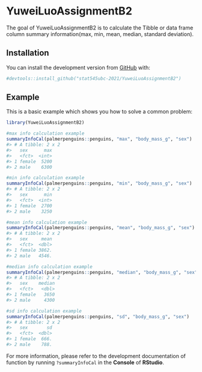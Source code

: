 
<!-- README.md is generated from README.Rmd. Please edit that file -->

# YuweiLuoAssignmentB2

<!-- badges: start -->
<!-- badges: end -->

The goal of YuweiLuoAssignmentB2 is to calculate the Tibble or data
frame column summary information(max, min, mean, median, standard
deviation).

## Installation

You can install the development version from
[GitHub](https://github.com/) with:

``` r
#devtools::install_github("stat545ubc-2021/YuweiLuoAssignmentB2")
```

## Example

This is a basic example which shows you how to solve a common problem:

``` r
library(YuweiLuoAssignmentB2)

#max info calculation example
summaryInfoCal(palmerpenguins::penguins, "max", "body_mass_g", "sex")
#> # A tibble: 2 x 2
#>   sex      max
#>   <fct>  <int>
#> 1 female  5200
#> 2 male    6300

#min info calculation example
summaryInfoCal(palmerpenguins::penguins, "min", "body_mass_g", "sex")
#> # A tibble: 2 x 2
#>   sex      min
#>   <fct>  <int>
#> 1 female  2700
#> 2 male    3250

#mean info calculation example
summaryInfoCal(palmerpenguins::penguins, "mean", "body_mass_g", "sex")
#> # A tibble: 2 x 2
#>   sex     mean
#>   <fct>  <dbl>
#> 1 female 3862.
#> 2 male   4546.

#median info calculation example
summaryInfoCal(palmerpenguins::penguins, "median", "body_mass_g", "sex")
#> # A tibble: 2 x 2
#>   sex    median
#>   <fct>   <dbl>
#> 1 female   3650
#> 2 male     4300

#sd info calculation example
summaryInfoCal(palmerpenguins::penguins, "sd", "body_mass_g", "sex")
#> # A tibble: 2 x 2
#>   sex       sd
#>   <fct>  <dbl>
#> 1 female  666.
#> 2 male    788.
```

For more information, please refer to the development documentation of
function by running `?summaryInfoCal` in the **Console** of **RStudio**.
